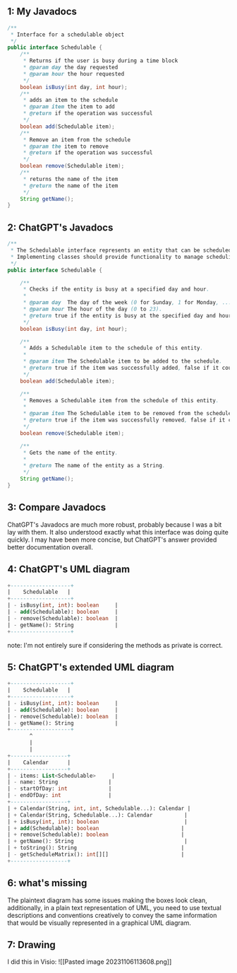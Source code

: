 ## 1: My Javadocs
```java
/**
 * Interface for a schedulable object
 */
public interface Schedulable {
	/** 
	 * Returns if the user is busy during a time block 
	 * @param day the day requested
	 * @param hour the hour requested
	 */
    boolean isBusy(int day, int hour);
	/**
	 * adds an item to the schedule
	 * @param item the item to add
	 * @return if the operation was successful
	 */ 
    boolean add(Schedulable item);
	/** 
	 * Remove an item from the schedule
	 * @param the item to remove
	 * @return if the operation was successful
	 */
    boolean remove(Schedulable item);
	/** 
	 * returns the name of the item
	 * @return the name of the item
	 */
    String getName();
}
```

## 2: ChatGPT's Javadocs
```java
/**
 * The Schedulable interface represents an entity that can be scheduled for various time slots.
 * Implementing classes should provide functionality to manage scheduling and check availability.
 */
public interface Schedulable {

    /**
     * Checks if the entity is busy at a specified day and hour.
     *
     * @param day  The day of the week (0 for Sunday, 1 for Monday, ..., 6 for Saturday).
     * @param hour The hour of the day (0 to 23).
     * @return true if the entity is busy at the specified day and hour, false otherwise.
     */
    boolean isBusy(int day, int hour);

    /**
     * Adds a Schedulable item to the schedule of this entity.
     *
     * @param item The Schedulable item to be added to the schedule.
     * @return true if the item was successfully added, false if it couldn't be added.
     */
    boolean add(Schedulable item);

    /**
     * Removes a Schedulable item from the schedule of this entity.
     *
     * @param item The Schedulable item to be removed from the schedule.
     * @return true if the item was successfully removed, false if it couldn't be removed.
     */
    boolean remove(Schedulable item);

    /**
     * Gets the name of the entity.
     *
     * @return The name of the entity as a String.
     */
    String getName();
}
```

## 3: Compare Javadocs
ChatGPT's Javadocs are much more robust, probably because I was a bit lay with them. It also understood exactly what this interface was doing quite quickly. I may have been more concise, but ChatGPT's answer provided better documentation overall.

## 4: ChatGPT's UML diagram
```sql
+-------------------+
|    Schedulable   |
+-------------------+
| - isBusy(int, int): boolean     |
| - add(Schedulable): boolean     |
| - remove(Schedulable): boolean  |
| - getName(): String             |
+-------------------+
```
note: I'm not entirely sure if considering the methods as private is correct.

## 5: ChatGPT's extended UML diagram
```sql
+-------------------+
|    Schedulable   |
+-------------------+
| - isBusy(int, int): boolean     |
| - add(Schedulable): boolean     |
| - remove(Schedulable): boolean  |
| - getName(): String             |
+-------------------+
       ^
       |
       |
+------------------+
|    Calendar      |
+------------------+
| - items: List<Schedulable>     |
| - name: String                |
| - startOfDay: int             |
| - endOfDay: int               |
+------------------+
| + Calendar(String, int, int, Schedulable...): Calendar |
| + Calendar(String, Schedulable...): Calendar          |
| + isBusy(int, int): boolean                           |
| + add(Schedulable): boolean                          |
| + remove(Schedulable): boolean                       |
| + getName(): String                                   |
| + toString(): String                                 |
| - getScheduleMatrix(): int[][]                       |
+------------------+
```

## 6: what's missing
The plaintext diagram has some issues making the boxes look clean, additionally, in a plain text representation of UML, you need to use textual descriptions and conventions creatively to convey the same information that would be visually represented in a graphical UML diagram.

## 7: Drawing
I did this in Visio:
![[Pasted image 20231106113608.png]]